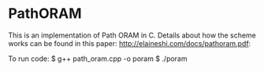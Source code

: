# PathORAM
This is an implementation of Path ORAM in C. Details about how the scheme works can be found in this paper: http://elaineshi.com/docs/pathoram.pdf:  

To run code: 
$ g++ path_oram.cpp -o poram
$ ./poram
